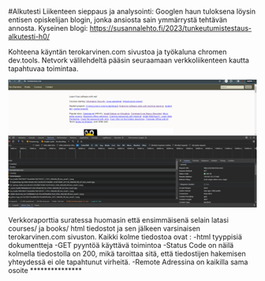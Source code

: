 #Alkutesti
Liikenteen sieppaus ja analysointi:
Googlen haun tuloksena löysin entisen opiskelijan blogin, jonka ansiosta sain ymmärrystä tehtävän annosta. 
Kyseinen blogi: https://susannalehto.fi/2023/tunkeutumistestaus-alkutesti-h0/

Kohteena käyntän terokarvinen.com sivustoa ja työkaluna chromen dev.tools.
Netvork välilehdeltä pääsin seuraamaan verkkoliikenteen kautta tapahtuvaa toimintaa.

![alt text](./image/teropage1.png)


Verkkoraporttia suratessa huomasin että ensimmäisenä selain latasi courses/ ja books/ html tiedostot ja sen jälkeen varsinaisen terokarvinen.com sivuston. 
Kaikki kolme tiedostoa ovat :
-html tyyppisiä dokumentteja
-GET pyyntöä käyttävä toimintoa
-Status Code on näilä kolmella tiedostolla on 200, mikä taroittaa sitä, että tiedostijen hakemisen yhteydessä ei ole tapahtunut virheitä.
-Remote Adressina on kaikilla sama osoite ***************











